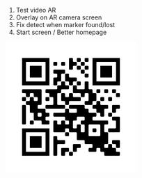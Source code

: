 1. Test video AR
2. Overlay on AR camera screen
3. Fix detect when marker found/lost
4. Start screen / Better homepage

![](files/frame.png?raw=true)
